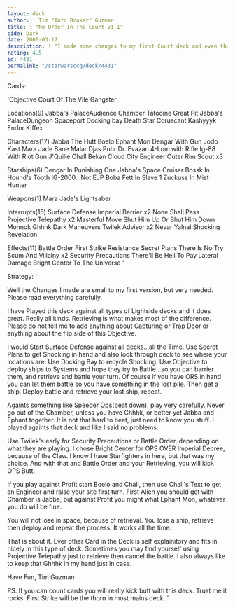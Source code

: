 ```yaml
---
layout: deck
author: ! Tim "Info Broker" Guzman
title: ! "No Order In The Court v1 1"
side: Dark
date: 2000-03-17
description: ! "I made some changes to my first Court deck and even though it Rocked before.  Now it rocks some more."
rating: 4.5
id: 4431
permalink: "/starwarsccg/deck/4431"
---
```

Cards: 

'Objective
Court Of The Vile Gangster

Locations(9)
Jabba's PalaceAudience Chamber
Tatooine Great Pit
Jabba's PalaceDungeon
Spaceport Docking bay
Death Star
Coruscant
Kashyyyk
Endor
Kiffex

Characters(17)
Jabba The Hutt
Boelo
Ephant Mon
Dengar With Gun
Jodo Kast
Mara Jade
Bane Malar
Djas Puhr
Dr. Evazan
4-Lom with Rifle
Ig-88 With Riot Gun
J'Quille
Chall Bekan
Cloud City Engineer
Outer Rim Scout x3

Starships(6)
Dengar In Punishing One
Jabba's Space Cruiser
Bossk In Hound's Tooth
IG-2000...Not EJP
Boba Fett In Slave 1
Zuckuss In Mist Hunter

Weapons(1)
Mara Jade's Lightsaber

Interrupts(15)
Surface Defense
Imperial Barrier x2
None Shall Pass
Projective Telepathy x2
Masterful Move
Shut Him Up Or Shut Him Down
Monnok
Ghhhk
Dark Maneuvers
Twilek Advisor x2
Nevar Yalnal
Shocking Revelation

Effects(11)
Battle Order
First Strike
Resistance
Secret Plans
There Is No Try
Scum And Villainy x2
Security Precautions
There'll Be Hell To Pay
Lateral Damage
Bright Center To The Universe  '

Strategy: '

Well the Changes I made are small to my first version, but very needed.  Please read everything carefully.

I have Played this deck against all types of Lightside decks and it does great.  Really all kinds.  Retrieving is what makes most of the difference. Please do not tell me to add anything about Capturing or Trap Door or anything about the flip side of this Objective.

I would Start Surface Defense against all decks...all the Time. Use Secret Plans to get Shocking in hand and also look through deck to see where your locations are. Use Docking Bay to recycle Shocking.  Use Objective to deploy ships to Systems and hope they try to Battle...so you can barrier them, and retrieve and battle your turn. Of course if you have ORS in hand you can let them battle so you have something in the lost pile. Then get a ship, Deploy battle and retrieve your lost ship, repeat.

Againts something like Speeder Ops(beat down), play very carefully.  Never go out of the Chamber, unless you have Ghhhk, or better yet Jabba and Ephant together.  It is not that hard to beat, just need to know you stuff.  I played againts that deck and like I said no problems.

Use Twilek's early for Security Precautions or Battle Order, depending on what they are playing. I chose Bright Center for OPS OVER Imperial Decree, because of the Claw. I know I have Starfighters in here, but that was my choice. And with that and Battle Order and your Retrieving, you will kick OPS Butt.

If you play against Profit start Boelo and Chall, then use Chall's Text to get an Engineer and raise your site first turn. First Alien you should get with Chamber is Jabba, but against Profit you might what Ephant Mon, whatever you do will be fine.

You will not lose in space, because of retrieval.  You lose a ship, retrieve then deploy and repeat the process.  It works all the time.

That is about it. Ever other Card in the Deck is self explainitory and fits in nicely in this type of deck. Sometimes you may find yourself using Projective Telepathy just to retrieve then cancel the battle. I also always like to keep that Ghhhk in my hand just in case.

Have Fun,
Tim Guzman

PS.  If you can count cards you will really kick butt with this deck.  Trust me it rocks. First Strike will be the thorn in most mains deck.  '
